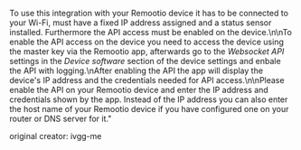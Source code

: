 To use this integration with your Remootio device it has to be connected to your Wi-Fi, must have a fixed IP address assigned and a status sensor installed. Furthermore the API access must be enabled on the device.\n\nTo enable the API access on the device you need to access the device using the master key via the Remootio app, afterwards go to the _Websocket API_ settings in the _Device software_ section of the device settings and enbale the API with logging.\nAfter enabling the API the app will display the device's IP address and the credentials needed for API access.\n\nPlease enable the API on your Remootio device and enter the IP address and credentials shown by the app. Instead of the IP address you can also enter the host name of your Remootio device if you have configured one on your router or DNS server for it."

original creator: ivgg-me
